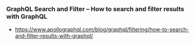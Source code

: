 ### GraphQL Search and Filter – How to search and filter results with GraphQL
- https://www.apollographql.com/blog/graphql/filtering/how-to-search-and-filter-results-with-graphql/